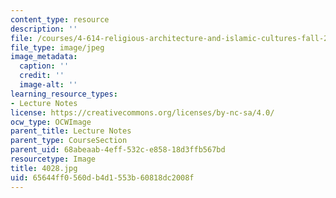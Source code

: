```yaml
---
content_type: resource
description: ''
file: /courses/4-614-religious-architecture-and-islamic-cultures-fall-2002/65644ff0560db4d1553b60818dc2008f_4028.jpg
file_type: image/jpeg
image_metadata:
  caption: ''
  credit: ''
  image-alt: ''
learning_resource_types:
- Lecture Notes
license: https://creativecommons.org/licenses/by-nc-sa/4.0/
ocw_type: OCWImage
parent_title: Lecture Notes
parent_type: CourseSection
parent_uid: 68abeaab-4eff-532c-e858-18d3ffb567bd
resourcetype: Image
title: 4028.jpg
uid: 65644ff0-560d-b4d1-553b-60818dc2008f
---
```

